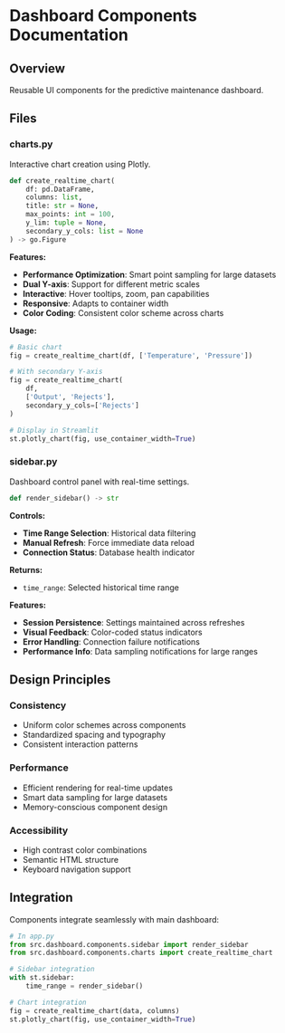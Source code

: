 # Dashboard Components Documentation

## Overview

Reusable UI components for the predictive maintenance dashboard.

## Files

### charts.py

Interactive chart creation using Plotly.

```python
def create_realtime_chart(
    df: pd.DataFrame,
    columns: list,
    title: str = None,
    max_points: int = 100,
    y_lim: tuple = None,
    secondary_y_cols: list = None
) -> go.Figure
```

**Features:**

- **Performance Optimization**: Smart point sampling for large datasets
- **Dual Y-axis**: Support for different metric scales
- **Interactive**: Hover tooltips, zoom, pan capabilities
- **Responsive**: Adapts to container width
- **Color Coding**: Consistent color scheme across charts

**Usage:**

```python
# Basic chart
fig = create_realtime_chart(df, ['Temperature', 'Pressure'])

# With secondary Y-axis
fig = create_realtime_chart(
    df,
    ['Output', 'Rejects'],
    secondary_y_cols=['Rejects']
)

# Display in Streamlit
st.plotly_chart(fig, use_container_width=True)
```

### sidebar.py

Dashboard control panel with real-time settings.

```python
def render_sidebar() -> str
```

**Controls:**

- **Time Range Selection**: Historical data filtering
- **Manual Refresh**: Force immediate data reload
- **Connection Status**: Database health indicator

**Returns:**

- `time_range`: Selected historical time range

**Features:**

- **Session Persistence**: Settings maintained across refreshes
- **Visual Feedback**: Color-coded status indicators
- **Error Handling**: Connection failure notifications
- **Performance Info**: Data sampling notifications for large ranges

## Design Principles

### Consistency

- Uniform color schemes across components
- Standardized spacing and typography
- Consistent interaction patterns

### Performance

- Efficient rendering for real-time updates
- Smart data sampling for large datasets
- Memory-conscious component design

### Accessibility

- High contrast color combinations
- Semantic HTML structure
- Keyboard navigation support

## Integration

Components integrate seamlessly with main dashboard:

```python
# In app.py
from src.dashboard.components.sidebar import render_sidebar
from src.dashboard.components.charts import create_realtime_chart

# Sidebar integration
with st.sidebar:
    time_range = render_sidebar()

# Chart integration
fig = create_realtime_chart(data, columns)
st.plotly_chart(fig, use_container_width=True)
```
